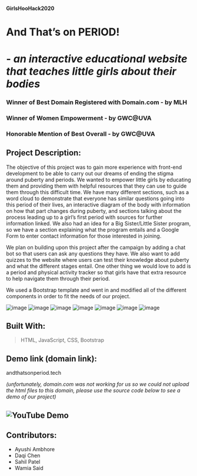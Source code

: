 #### GirlsHooHack2020

# And That’s on PERIOD! 
# - *an interactive educational website that teaches little girls about their bodies*
### Winner of Best Domain Registered with Domain.com - by MLH
### Winner of Women Empowerment - by GWC@UVA
### Honorable Mention of Best Overall - by GWC@UVA
## Project Description: 

The objective of this project was to gain more experience with front-end development to be able to carry out our dreams of ending the stigma around puberty and periods. We wanted to empower little girls by educating them and providing them with helpful resources that they can use to guide them through this difficult time. 
We have many different sections, such as a word cloud to demonstrate that everyone has similar questions going into this period of their lives, an interactive diagram of the body with information on how that part changes during puberty, and sections talking about the process leading up to a girl’s first period with sources for further information linked. We also had an idea for a Big Sister/Little Sister program, so we have a section explaining what the program entails and a Google Form to enter contact information for those interested in joining.

We plan on building upon this project after the campaign by adding a chat bot so that users can ask any questions they have. We also want to add quizzes to the website where users can test their knowledge about puberty and what the different stages entail. One other thing we would love to add is a period and physical activity tracker so that girls have that extra resource to help navigate them through their period.

We used a Bootstrap template and went in and modified all of the different components in order to fit the needs of our project.


![image](https://user-images.githubusercontent.com/55526292/96388115-c4c42700-1174-11eb-8f9e-37ffb225512c.png)
![image](https://user-images.githubusercontent.com/55526292/96388125-d3124300-1174-11eb-91d8-1b168eb12386.png)
![image](https://user-images.githubusercontent.com/55526292/96388130-e3c2b900-1174-11eb-9898-01f7992bd4da.png)
![image](https://user-images.githubusercontent.com/55526292/96388137-ec1af400-1174-11eb-80e9-dcea035c93f7.png)
![image](https://user-images.githubusercontent.com/55526292/96388141-f50bc580-1174-11eb-88db-22731f94d9c6.png)
![image](https://user-images.githubusercontent.com/55526292/96388146-fdfc9700-1174-11eb-814c-e924be723242.png)
![image](https://user-images.githubusercontent.com/55526292/96388152-0654d200-1175-11eb-91e3-a57fb4e57ff4.png)

## Built With: 
> HTML, JavaScript, CSS, Bootstrap

## Demo link (domain link): 
andthatsonperiod.tech 

*(unfortunately, domain.com was not working for us so we could not upload the html files to this domain, please use the source code below to see a demo of our project)*

## ![YouTube Demo](https://youtu.be/c0KhV5yyFrg)

## Contributors:
- Ayushi Ambhore 
- Daqi Chen
- Sahil Patel
- Wamia Said
